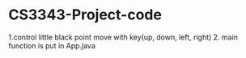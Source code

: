 # CS3343-Project-code
1.control little black point move with key(up, down, left, right)
2. main function is put in App.java
